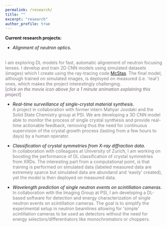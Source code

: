 ```yaml
---
permalink: /research/
title: ""
excerpt: "research"
author_profile: true
---
```




**Current research projects:** 


- _Alignment of neutron optics_.  [<i class="fas fa-fw fa-video" aria-hidden="true"></i>](https://drive.google.com/file/d/14YZKxwzTCA2Qw2MnRpMon2S01l2rFRu6/view?usp=sharing 'short intro movie on neutron optics alignment with DL')
<!-- [<i class="fas fa-fw fa-video" aria-hidden="true"></i>]({% link _pages/adl_movie.md %}) -->
<br> <span style="color:gray">I am exploring DL models for fast, automatic alignement of neutron focusing lenses. 
I develop and train 2D CNN models using simulated datasets (images) which I create using the ray-tracing code <a href="https://www.mcstas.org">McStas</a>.
The final model, although trained on simulated images, is deployed on measured (i.e. 'real') ones, which makes the project interestingly challenging.</span>
<br><span style="color:#796878">[_click on the movie icon above for a 1 minute animation explaining this project_]</span>

- _Real-time surveillance of single-crystal material synthesis_.<br>
<span style="color:gray"> A project in collaboration with former intern Mahyar Joodaki and the Solid State Chemistry group at PSI. We are developing a 3D CNN model able to  monitor the process of single crystal synthesis and provide real-time actionable feedback, removing thus the need for continuous supervision of the crystal growth process (lasting from a few hours to days) by a human operator. </span>

- _Classification of crystal symmetries  from X-ray diffraction data_. <br>
<span style="color:gray">In collaboration with colleagues at University of Zurich, I am working on boosting the performance of DL classification of crystal symmetries  from XRDs.
The interesting part from a computational point, is that training is performed on simulated data (labeled measured data are extremely sparce but simulated data are abundand and 'easily' created), yet the model is then deployed on measured data.</span> 


- _Wavelength prediction of single neutron events on scintillation cameras_.<br>
<span style="color:gray">In collaboration with the Imaging Group at PSI, I am developing a DL-based software for detection and energy characterization of single neutron events on scintillation cameras. The goal is to simplify the experimental setup in neutron beamlines allowing for 'simple' scintillation cameras to be used as detectors without the need for energy selectors/differentiators like monochromators or choppers.</span>


 



